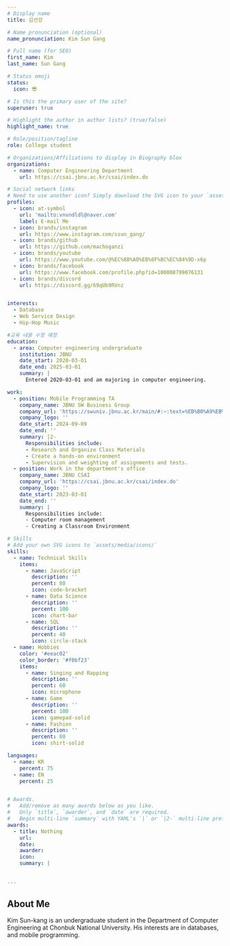 ```yaml
---
# Display name
title: 김선강

# Name pronunciation (optional)
name_pronunciation: Kim Sun Gang

# Full name (for SEO)
first_name: Kim
last_name: Sun Gang

# Status emoji
status:
  icon: 😎

# Is this the primary user of the site?
superuser: true

# Highlight the author in author lists? (true/false)
highlight_name: true

# Role/position/tagline
role: College student 

# Organizations/Affiliations to display in Biography blox
organizations:
  - name: Computer Engineering Department
    url: https://csai.jbnu.ac.kr/csai/index.do

# Social network links
# Need to use another icon? Simply download the SVG icon to your `assets/media/icons/` folder.
profiles:
  - icon: at-symbol
    url: 'mailto:vnvndldl@naver.com'
    label: E-mail Me
  - icon: brands/instagram
    url: https://www.instagram.com/ssun_gang/
  - icon: brands/github
    url: https://github.com/machoganzi
  - icon: brands/youtube
    url: https://www.youtube.com/@%EC%8B%A0%EB%8F%8C%EC%84%9D-x6p
  - icon: brands/facebook
    url: https://www.facebook.com/profile.php?id=100008799076131
  - icon: brands/discord
    url: https://discord.gg/69qUb9RVnz


interests:
  - Database
  - Web Service Design
  - Hip-Hop Music

#교육 내용 수정 예정
education:
  - area: Computer engineering undergraduate
    institution: JBNU
    date_start: 2020-03-01
    date_end: 2025-03-01
    summary: |
      Entered 2020-03-01 and am majoring in computer engineering.

work:
  - position: Mobile Programming TA
    company_name: JBNU SW Business Group
    company_url: 'https://swuniv.jbnu.ac.kr/main/#:~:text=%EB%B0%A9%EB%AC%B8%20%EC%A4%91%EC%9D%B8%20%EC%82%AC%EC%9D%B4%ED%8A%B8%EC%97%90'
    company_logo: ''
    date_start: 2024-09-09
    date_end: ''
    summary: |2-
      Responsibilities include:
      - Research and Organize Class Materials
      - Create a hands-on environment
      - Supervision and weighting of assignments and tests.
  - position: Work in the department's office
    company_name: JBNU CSAI
    company_url: 'https://csai.jbnu.ac.kr/csai/index.do'
    company_logo: ''
    date_start: 2023-03-01
    date_end: ''
    summary: |
      Responsibilities include:
      - Computer room management
      - Creating a Classroom Environment

# Skills
# Add your own SVG icons to `assets/media/icons/`
skills:
  - name: Technical Skills
    items:
      - name: JavaScript
        description: ''
        percent: 80
        icon: code-bracket
      - name: Data Science
        description: ''
        percent: 100
        icon: chart-bar
      - name: SQL
        description: ''
        percent: 40
        icon: circle-stack
  - name: Hobbies
    color: '#eeac02'
    color_border: '#f0bf23'
    items:
      - name: Singing and Rapping
        description: ''
        percent: 60
        icon: microphone
      - name: Game
        description: ''
        percent: 100
        icon: gamepad-solid
      - name: Fashion
        description: ''
        percent: 80
        icon: shirt-solid

languages:
  - name: KR
    percent: 75
  - name: EN
    percent: 25


# Awards.
#   Add/remove as many awards below as you like.
#   Only `title`, `awarder`, and `date` are required.
#   Begin multi-line `summary` with YAML's `|` or `|2-` multi-line prefix and indent 2 spaces below.
awards:
  - title: Nothing
    url: 
    date: 
    awarder: 
    icon: 
    summary: |
     
  
---
```


## About Me

Kim Sun-kang is an undergraduate student in the Department of Computer Engineering at Chonbuk National University. His interests are in databases, and mobile programming.